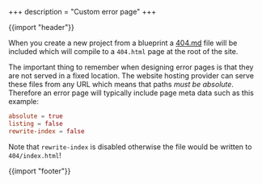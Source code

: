 +++
description = "Custom error page"
+++

{{import "header"}}

When you create a new project from a blueprint a [404.md][] file will be included which will compile to a `404.html` page at the root of the site.

The important thing to remember when designing error pages is that they are not served in a fixed location. The website hosting provider can serve these files from any URL which means that paths *must be absolute*. Therefore an error page will typically include page meta data such as this example:

```toml
absolute = true
listing = false
rewrite-index = false
```

Note that `rewrite-index` is disabled otherwise the file would be written to `404/index.html`!

{{import "footer"}}

[404.md]: https://github.com/uwe-app/runtime/blob/master/blueprint/default/site/404.md
